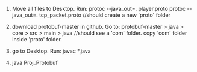 1. Move all files to Desktop. 
Run:
protoc --java_out=. player.proto
protoc --java_out=. tcp_packet.proto
//should create a new 'proto' folder

2. download protobuf-master in github. 
Go to: protobuf-master > java > core > src > main > java
//should see a 'com' folder. copy 'com' folder inside 'proto' folder.

3. go to Desktop. Run: javac *.java

4. java Proj_Protobuf